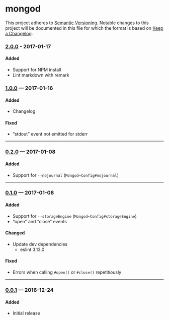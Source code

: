 # mongod

This project adheres to [Semantic Versioning](http://semver.org/). Notable
changes to this project will be documented in this file for which the format
is based on [Keep a Changelog](http://keepachangelog.com/).

### [2.0.0][] - 2017-01-17

#### Added

- Support for NPM install
- Lint markdown with remark

### [1.0.0][] — 2017-01-16

#### Added

- Changelog

#### Fixed

- “stdout” event not emitted for stderr

---

### [0.2.0][] — 2017-01-08

#### Added

- Support for `--nojournal` (`Mongod~Config#nojournal`)

---

### [0.1.0][] — 2017-01-08

#### Added

- Support for `--storageEngine` (`Mongod~Config#storageEngine`)
- “open” and “close” events

#### Changed

- Update dev dependencies
  - eslint 3.13.0

#### Fixed

- Errors when calling `#open()` or `#close()` repetitiously

---

### [0.0.1][] — 2016-12-24

#### Added

- Initial release

[2.0.0]: https://github.com/BrandonZacharie/node-mongod/compare/1.0.0...2.0.0
[1.0.0]: https://github.com/BrandonZacharie/node-mongod/compare/0.2.0...1.0.0
[0.2.0]: https://github.com/BrandonZacharie/node-mongod/compare/0.1.0...0.2.0
[0.1.0]: https://github.com/BrandonZacharie/node-mongod/compare/0.0.1...0.1.0 
[0.0.1]: https://github.com/BrandonZacharie/node-mongod/compare/694e8...0.0.1
